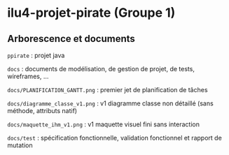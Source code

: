 # ilu4-projet-pirate (Groupe 1)

## Arborescence et documents
`ppirate` : projet java

`docs` : documents de modélisation, de gestion de projet, de tests, wireframes, ...

`docs/PLANIFICATION_GANTT.png` : premier jet de planification de tâches

`docs/diagramme_classe_v1.png` : v1 diagramme classe non détaillé (sans méthode, attributs natif)

`docs/maquette_ihm_v1.png` : v1 maquette visuel fini sans interaction

`docs/test` : spécification fonctionnelle, validation fonctionnel et rapport de mutation
